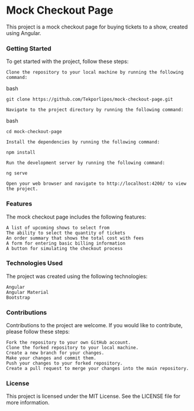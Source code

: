 # Mock Checkout Page

This project is a mock checkout page for buying tickets to a show, created using Angular. 


### Getting Started

To get started with the project, follow these steps:

    Clone the repository to your local machine by running the following command:

bash

`git clone https://github.com/Tekporlipos/mock-checkout-page.git`

    Navigate to the project directory by running the following command:

bash

`cd mock-checkout-page`

    Install the dependencies by running the following command:

`npm install`

    Run the development server by running the following command:

`ng serve`

    Open your web browser and navigate to http://localhost:4200/ to view the project.

### Features

The mock checkout page includes the following features:

    A list of upcoming shows to select from
    The ability to select the quantity of tickets
    An order summary that shows the total cost with fees
    A form for entering basic billing information
    A button for simulating the checkout process

### Technologies Used

The project was created using the following technologies:

    Angular
    Angular Material
    Bootstrap

### Contributions

Contributions to the project are welcome. If you would like to contribute, please follow these steps:

    Fork the repository to your own GitHub account.
    Clone the forked repository to your local machine.
    Create a new branch for your changes.
    Make your changes and commit them.
    Push your changes to your forked repository.
    Create a pull request to merge your changes into the main repository.

### License

This project is licensed under the MIT License. See the LICENSE file for more information.
